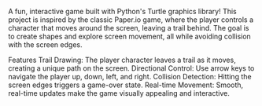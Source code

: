 A fun, interactive game built with Python's Turtle graphics library! This project is inspired by the classic Paper.io game, where the player controls a character that moves around the screen, leaving a trail behind. The goal is to create shapes and explore screen movement, all while avoiding collision with the screen edges.

Features
Trail Drawing: The player character leaves a trail as it moves, creating a unique path on the screen.
Directional Control: Use arrow keys to navigate the player up, down, left, and right.
Collision Detection: Hitting the screen edges triggers a game-over state.
Real-time Movement: Smooth, real-time updates make the game visually appealing and interactive.
